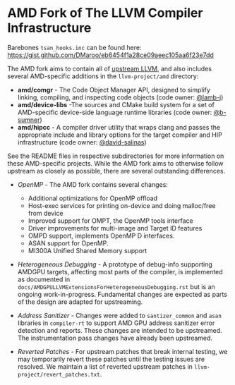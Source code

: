 # AMD Fork of The LLVM Compiler Infrastructure

Barebones `tsan_hooks.inc` can be found here: https://gist.github.com/DMaroo/eb6454f1a28ce09aeec105aa6f23e7dd

The AMD fork aims to contain all of [upstream LLVM](https://github.com/llvm/llvm-project), and also includes several AMD-specific additions in the `llvm-project/amd` directory:

- **amd/comgr** - The Code Object Manager API, designed to simplify linking, compiling, and inspecting code objects (code owner: [@lamb-j](https://www.github.com/lamb-j))
- **amd/device-libs** -The sources and CMake build system for a set of AMD-specific device-side language runtime libraries (code owner: [@b-sumner](https://www.github.com/b-sumner))
- **amd/hipcc** - A compiler driver utility that wraps clang and passes the appropriate include and library options for the target compiler and HIP infrastructure (code owner: [@david-salinas](https://www.github.com/david-salinas))

See the README files in respective subdirectories for more information on these AMD-specific projects. While the AMD fork aims to otherwise follow upstream as closely as possible, there are several outstanding differences.

- *OpenMP* - The AMD fork contains several changes:
    * Additional optimizations for OpenMP offload
    * Host-exec services for printing on-device and doing malloc/free from device
    * Improved support for OMPT, the OpenMP tools interface
    * Driver improvements for multi-image and Target ID features
    * OMPD support, implements OpenMP D interfaces.
    * ASAN support for OpenMP.
    * MI300A Unified Shared Memory support

- *Heterogeneous Debugging* - A prototype of debug-info supporting AMDGPU targets, affecting most parts of the compiler, is implemented as documented in `docs/AMDGPULLVMExtensionsForHeterogeneousDebugging.rst` but is an ongoing work-in-progress. Fundamental changes are expected as parts of the design are adapted for upstreaming.
- *Address Sanitizer* - Changes were added to `santizer_common` and `asan` libraries in `compiler-rt` to support AMD GPU address sanitizer error detection and reports.  These changes are intended to be upstreamed.  The instrumentation pass changes have already been upstreamed.
- *Reverted Patches* - For upstream patches that break internal testing, we may temporarily revert these patches until the testing issues are resolved. We maintain a list of reverted upstream patches in `llvm-project/revert_patches.txt`.

